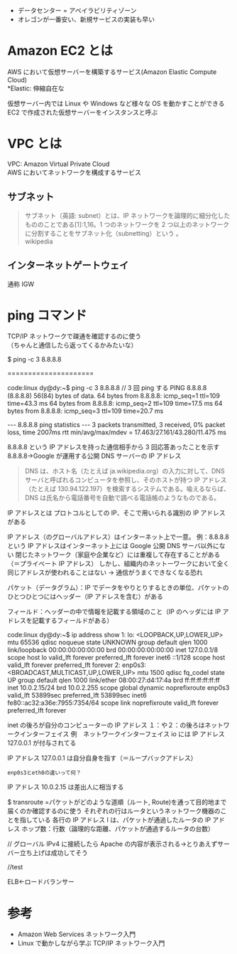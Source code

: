 - データセンター = アベイラビリティゾーン
- オレゴンが一番安い、新規サービスの実装も早い

# Amazon EC2 とは

AWS において仮想サーバーを構築するサービス(Amazon Elastic Compute Cloud)  
\*Elastic: 伸縮自在な

仮想サーバー内では Linux や Windows など様々な OS を動かすことができる  
EC2 で作成された仮想サーバーをインスタンスと呼ぶ

# VPC とは

VPC: Amazon Virtual Private Cloud  
AWS においてネットワークを構成するサービス

## サブネット

> サブネット（英語: subnet）とは、IP ネットワークを論理的に細分化したもののことである[1]:1,16。1 つのネットワークを 2 つ以上のネットワークに分割することをサブネット化（subnetting）という 。  
> wikipedia

## インターネットゲートウェイ

通称 IGW

# ping コマンド

TCP/IP ネットワークで疎通を確認するのに使う  
（ちゃんと通信したら返ってくるかみたいな）

\$ ping -c 3 8.8.8.8

=====================

code:linux
dy@dy:~\$ ping -c 3 8.8.8.8 // 3 回 ping する
PING 8.8.8.8 (8.8.8.8) 56(84) bytes of data.
64 bytes from 8.8.8.8: icmp_seq=1 ttl=109 time=43.3 ms
64 bytes from 8.8.8.8: icmp_seq=2 ttl=109 time=17.5 ms
64 bytes from 8.8.8.8: icmp_seq=3 ttl=109 time=20.7 ms

--- 8.8.8.8 ping statistics ---
3 packets transmitted, 3 received, 0% packet loss, time 2007ms
rtt min/avg/max/mdev = 17.463/27.161/43.280/11.475 ms

8.8.8.8 という IP アドレスを持った通信相手から 3 回応答あったことを示す
8.8.8.8→Google が運用する公開 DNS サーバーの IP アドレス

> DNS は、ホスト名（たとえば ja.wikipedia.org）の入力に対して、DNS サーバと呼ばれるコンピュータを参照し、そのホストが持つ IP アドレス（たとえば 130.94.122.197）を検索するシステムである。喩えるならば、DNS は氏名から電話番号を自動で調べる電話帳のようなものである。

IP アドレスとは
プロトコルとしての IP、そこで用いられる識別の IP アドレスがある

IP アドレス（のグローバルアドレス）はインターネット上で一意。
例：8.8.8.8 という IP アドレスはインターネット上には Google 公開 DNS サーバ以外にない
閉じたネットワーク（家庭や企業など）には重複して存在することがある（＝プライベート IP アドレス）
しかし、組織内のネットーワークにおいて全く同じアドレスが使われることはない → 通信がうまくできなくなる恐れ

パケット（データグラム）：IP でデータをやりとりするときの単位、パケットのひとつひとつにはヘッダー（IP アドレスを含む）がある

フィールド：ヘッダーの中で情報を記載する領域のこと（IP のヘッダには IP アドレスを記載するフィールドがある）

code:linux
dy@dy:~\$ ip address show
1: lo: <LOOPBACK,UP,LOWER_UP> mtu 65536 qdisc noqueue state UNKNOWN group default qlen 1000
link/loopback 00:00:00:00:00:00 brd 00:00:00:00:00:00
inet 127.0.0.1/8 scope host lo
valid_lft forever preferred_lft forever
inet6 ::1/128 scope host
valid_lft forever preferred_lft forever
2: enp0s3: <BROADCAST,MULTICAST,UP,LOWER_UP> mtu 1500 qdisc fq_codel state UP group default qlen 1000
link/ether 08:00:27:d4:17:4a brd ff:ff:ff:ff:ff:ff
inet 10.0.2.15/24 brd 10.0.2.255 scope global dynamic noprefixroute enp0s3
valid_lft 53899sec preferred_lft 53899sec
inet6 fe80::ac32:a36e:7955:7354/64 scope link noprefixroute
valid_lft forever preferred_lft forever

inet の後ろが自分のコンピューターの IP アドレス
１：や２：の後ろはネットワークインターフェイス
例　ネットワークインターフェイス io には IP アドレス 127.0.0.1 が付与されてる

IP アドレス 127.0.0.1 は自分自身を指す（＝ループバックアドレス）

    enp0s3とeth0の違いって何？

IP アドレス 10.0.2.15 は差出人に相当する

\$ transroute
=パケットがどのような道順（ルート, Route)を通って目的地まで届くのか確認するのに使う
それぞれの行はルータというネットワーク機器のことを指している
各行の IP アドレス I は、パケットが通過したルータの IP アドレス
ホップ数：行数（論理的な距離、パケットが通過するルータの台数）

// グローバル IPv4 に接続したら Apache の内容が表示される->とりあえずサーバー立ち上げは成功してそう

//test

ELB←ロードバランサー

# 参考

- Amazon Web Services ネットワーク入門
- Linux で動かしながら学ぶ TCP/IP ネットワーク入門
